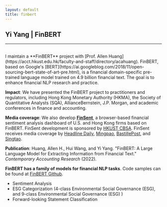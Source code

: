 ```yaml
---
layout: default
title: finbert
---
```


## Yi Yang | FinBERT

* * *
<br>
I maintain a **FinBERT** project with [Prof. Allen Huang](https://acct.hkust.edu.hk/faculty-and-staff/directory/acahuang). FinBERT, based on Google's [BERT](https://ai.googleblog.com/2018/11/open-sourcing-bert-state-of-art-pre.html),  is a financial domain-specific pre-trained language model trained on 4.9 billion financial text.  The goal is to enhance financial NLP research and practice.

**Impact**: We have presented the FinBERT project to practitioners and regulators, including Hong Kong Monetary Authority (HKMA), the Society of Quantitative Analysts (SQA), AllianceBernstein, J.P. Morgan, and academic conferences in finance and accounting.

**Media coverage**: We also develop **[FinSent](https://cbsa.hkust.edu.hk/FinSent/)**, a browser-based financial sentiment analysis dashboard of U.S. and Hong Kong firms based on FinBERT. FinSent development is sponsored by [HKUST CBSA](https://cbsa.hkust.edu.hk/). FinSent receives media coverage by [Headline Daily](https://hd.stheadline.com/news/realtime/fin/2381746/%E5%8D%B3%E6%99%82-%E9%87%91%E8%9E%8D-%E7%A7%91%E5%A4%A7%E7%A0%94%E9%87%91%E8%9E%8D%E8%A7%A3%E8%AE%80%E6%A9%9FFinSent-%E6%B8%AC%E4%B8%8A%E5%B8%82%E7%AE%A1%E7%90%86%E5%B1%A4%E6%83%85%E7%B7%92-%E4%BB%8A%E5%B9%B4%E6%9C%89%E4%B8%80%E6%9D%BF%E5%A1%8A%E8%87%AA%E6%88%91%E6%84%9F%E8%A6%BA%E7%89%B9%E5%88%A5%E8%89%AF%E5%A5%BD), [Mingpao](https://news.mingpao.com/pns/%e7%b6%93%e6%bf%9f/article/20221026/s00004/1666716245377/%e7%a7%91%e5%a4%a7%e6%8e%a8finsent-%e5%88%86%e6%9e%90%e9%87%91%e8%9e%8d%e6%83%85%e7%b7%92), [BastillePost](https://www.bastillepost.com/hongkong/article/11556694-%e7%a7%91%e5%a4%a7%e7%a0%94%e9%87%91%e8%9e%8d%e8%a7%a3%e8%ae%80%e6%a9%9ffinsent-%e6%b8%ac%e4%b8%8a%e5%b8%82%e7%ae%a1%e7%90%86%e5%b1%a4%e6%83%85%e7%b7%92-%e4%bb%8a%e5%b9%b4%e6%9c%89%e4%b8%80%e6%9d%bf?current_cat=5), and [Singtao](https://std.stheadline.com/realtime/article/1881746/%E5%8D%B3%E6%99%82-%E9%87%91%E8%9E%8D-%E7%A7%91%E5%A4%A7%E7%A0%94%E9%87%91%E8%9E%8D%E8%A7%A3%E8%AE%80%E6%A9%9FFinSent-%E6%B8%AC%E4%B8%8A%E5%B8%82%E7%AE%A1%E7%90%86%E5%B1%A4%E6%83%85%E7%B7%92-%E4%BB%8A%E5%B9%B4%E6%9C%89%E4%B8%80%E6%9D%BF%E5%A1%8A%E8%87%AA%E6%88%91%E6%84%9F%E8%A6%BA%E7%89%B9%E5%88%A5%E8%89%AF%E5%A5%BD).  

**Publication**: Huang, Allen H., Hui Wang, and Yi Yang. "FinBERT: A Large Language Model for Extracting Information from Financial Text." *Contemporary Accounting Research* (2022).



**FinBERT has a family of models for financial NLP tasks**. Code samples can be found at [FinBERT Github](https://github.com/yya518/FinBERT).

- Sentiment Analysis
- ESG Categorization (4-class Environmental Social Governance (ESG), and 9-class Environmental Social Governance (ESG) )
- Forward-looking Statement Classification



